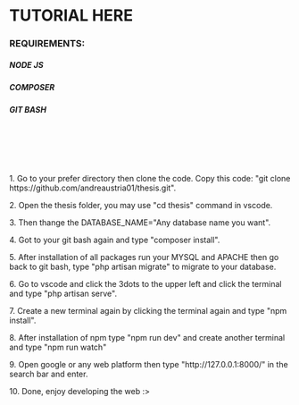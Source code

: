 <h1>TUTORIAL HERE</h1>

<h3>
    REQUIREMENTS:
    <h5>
        NODE JS
    </h5>
    <h5>
        COMPOSER
    </h5>
    <h5>
        GIT BASH
    </h5>
</h3>

<br>
<br>
<br>
<br>

<p>
    1. Go to your prefer directory then clone the code.
    Copy this code: "git clone https://github.com/andreaustria01/thesis.git".
</p>

<p>
    2. Open the thesis folder, you may use "cd thesis" command in vscode.
</p>

<p>
    3. Then thange the DATABASE_NAME="Any database name you want".
</p>

<p>
    4. Got to your git bash again and type "composer install".
</p>

<p>
    5. After installation of all packages run your MYSQL and APACHE then go back to git bash, type "php artisan migrate" to migrate to your database.
</p>

<p>
    6. Go to vscode and click the 3dots to the upper left and click the terminal and type "php artisan serve".
</p>

<p>
    7. Create a new terminal again by clicking the terminal again and type "npm install".
</p>

<p>
    8. After installation of npm type "npm run dev" and create another terminal and type "npm run watch"
</p>

<p>
    9. Open google or any web platform then type "http://127.0.0.1:8000/" in the search bar and enter.
</p>

<p>
    10. Done, enjoy developing the web :>
</p>
